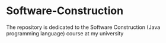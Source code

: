 # Software-Construction
The repository is dedicated to the Software Construction (Java programming language) course at my university
